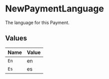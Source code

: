 # NewPaymentLanguage

The language for this Payment.


## Values

| Name  | Value |
| ----- | ----- |
| `En`  | en    |
| `Es`  | es    |